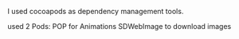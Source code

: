 I used cocoapods as dependency management tools.

used 2 Pods:
 POP for Animations
 SDWebImage to download images
